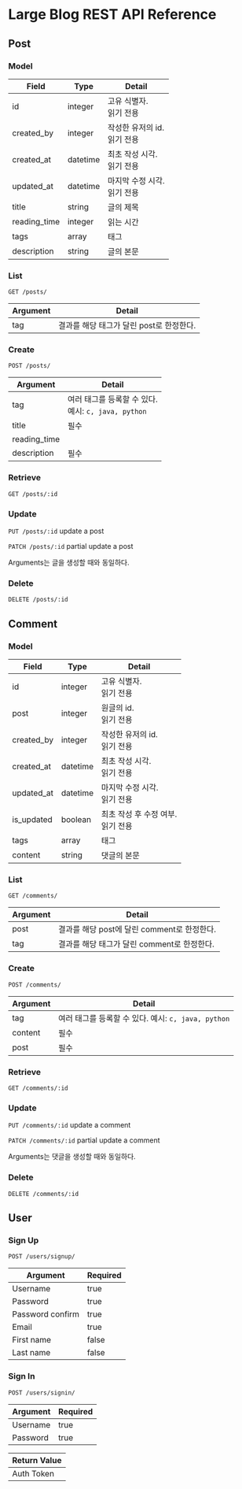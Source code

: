 # Large Blog REST API Reference

## Post

### Model

| Field        | Type     | Detail                |
|--------------|----------|-----------------------|
| id           | integer  | 고유 식별자.<br/>읽기 전용     |
| created_by   | integer  | 작성한 유저의 id.<br/>읽기 전용 |
| created_at   | datetime | 최초 작성 시각.<br/>읽기 전용   |
| updated_at   | datetime | 마지막 수정 시각.<br/>읽기 전용  |
| title        | string   | 글의 제목                 |
| reading_time | integer  | 읽는 시간                 |
| tags         | array    | 태그                    |
| description  | string   | 글의 본문                 |


### List

`GET /posts/`

| Argument | Detail                    |
|----------|---------------------------|
| tag      | 결과를 해당 태그가 달린 post로 한정한다. |

### Create

`POST /posts/`

| Argument     | Detail                                     |
|--------------|--------------------------------------------|
| tag          | 여러 태그를 등록할 수 있다.<br/>예시: `c, java, python` |
| title        | 필수                                         |
| reading_time |                                            |
| description  | 필수                                         |

### Retrieve

`GET /posts/:id`

### Update

`PUT /posts/:id` update a post

`PATCH /posts/:id` partial update a post

Arguments는 글을 생성할 때와 동일하다.

### Delete

`DELETE /posts/:id`

## Comment

### Model

| Field      | Type     | Detail                   |
|------------|----------|--------------------------|
| id         | integer  | 고유 식별자.<br/>읽기 전용        |
| post       | integer  | 원글의 id.<br/>읽기 전용        |
| created_by | integer  | 작성한 유저의 id.<br/>읽기 전용    |
| created_at | datetime | 최초 작성 시각.<br/>읽기 전용      |
| updated_at | datetime | 마지막 수정 시각.<br/>읽기 전용     |
| is_updated | boolean  | 최초 작성 후 수정 여부.<br/>읽기 전용 |
| tags       | array    | 태그                       |
| content    | string   | 댓글의 본문                   |


### List

`GET /comments/`

| Argument | Detail                         |
|----------|--------------------------------|
| post     | 결과를 해당 post에 달린 comment로 한정한다. |
| tag      | 결과를 해당 태그가 달린 comment로 한정한다.   |

### Create

`POST /comments/`

| Argument    | Detail                                 |
|-------------|----------------------------------------|
| tag         | 여러 태그를 등록할 수 있다. 예시: `c, java, python` |
| content     | 필수                                     |
| post        | 필수                                     |

### Retrieve

`GET /comments/:id`

### Update

`PUT /comments/:id` update a comment

`PATCH /comments/:id` partial update a comment

Arguments는 댓글을 생성할 때와 동일하다.

### Delete

`DELETE /comments/:id`

## User

### Sign Up

`POST /users/signup/`

| Argument         | Required |
|------------------|----------|
| Username         | true     |
| Password         | true     |
| Password confirm | true     |
| Email            | true     |
| First name       | false    |
| Last name        | false    |

### Sign In

`POST /users/signin/`

| Argument         | Required |
|------------------|----------|
| Username         | true     |
| Password         | true     |

| Return Value |
|--------------|
| Auth Token   |
